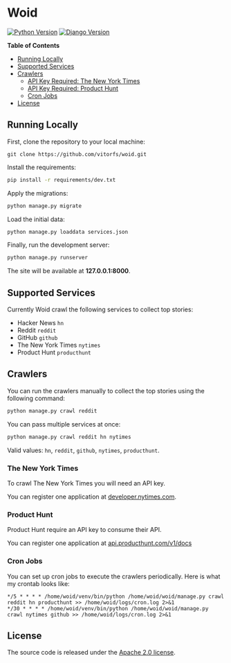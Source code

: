 # Woid

[![Python Version](https://img.shields.io/badge/python-3.6-brightgreen.svg)](https://python.org)
[![Django Version](https://img.shields.io/badge/django-2.1-brightgreen.svg)](https://djangoproject.com)

**Table of Contents**

* [Running Locally](#running-locally)
* [Supported Services](#supported-services)
* [Crawlers](#crawlers)
  * [API Key Required: The New York Times](#the-new-york-times)
  * [API Key Required: Product Hunt](#product-hunt)
  * [Cron Jobs](#cron-jobs)
* [License](#license)

## Running Locally

First, clone the repository to your local machine:

```
git clone https://github.com/vitorfs/woid.git
```

Install the requirements:

```bash
pip install -r requirements/dev.txt
```

Apply the migrations:

```bash
python manage.py migrate
```

Load the initial data:

```bash
python manage.py loaddata services.json
```

Finally, run the development server:

```bash
python manage.py runserver
```

The site will be available at **127.0.0.1:8000**.

## Supported Services

Currently Woid crawl the following services to collect top stories: 

* Hacker News `hn`
* Reddit `reddit`
* GitHub `github`
* The New York Times `nytimes`
* Product Hunt `producthunt`


## Crawlers

You can run the crawlers manually to collect the top stories using the following command:

```bash
python manage.py crawl reddit
```

You can pass multiple services at once:

```bash
python manage.py crawl reddit hn nytimes
```

Valid values: `hn`, `reddit`, `github`, `nytimes`, `producthunt`.

### The New York Times

To crawl The New York Times you will need an API key.

You can register one application at [developer.nytimes.com](https://developer.nytimes.com).

### Product Hunt

Product Hunt require an API key to consume their API. 

You can register one application at [api.producthunt.com/v1/docs](https://api.producthunt.com/v1/docs)

### Cron Jobs

You can set up cron jobs to execute the crawlers periodically. Here is what my crontab looks like:

```
*/5 * * * * /home/woid/venv/bin/python /home/woid/woid/manage.py crawl reddit hn producthunt >> /home/woid/logs/cron.log 2>&1
*/30 * * * * /home/woid/venv/bin/python /home/woid/woid/manage.py crawl nytimes github >> /home/woid/logs/cron.log 2>&1
```

## License

The source code is released under the [Apache 2.0 license](https://github.com/vitorfs/woid/blob/master/LICENSE).
